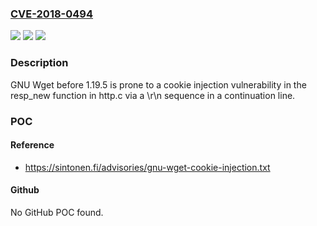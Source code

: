 ### [CVE-2018-0494](https://cve.mitre.org/cgi-bin/cvename.cgi?name=CVE-2018-0494)
![](https://img.shields.io/static/v1?label=Product&message=WGet&color=blue)
![](https://img.shields.io/static/v1?label=Version&message=n%2Fa&color=blue)
![](https://img.shields.io/static/v1?label=Vulnerability&message=cookie%20injection&color=brighgreen)

### Description

GNU Wget before 1.19.5 is prone to a cookie injection vulnerability in the resp_new function in http.c via a \r\n sequence in a continuation line.

### POC

#### Reference
- https://sintonen.fi/advisories/gnu-wget-cookie-injection.txt

#### Github
No GitHub POC found.

